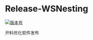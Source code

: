 # Release-WSNesting

[![版本号](https://img.shields.io/badge/release-2.2.0.0-blue.svg?style=flat-square)](https://github.com/WangShiSoftware/Release-WSNesting/releases)

开料优化软件发布
